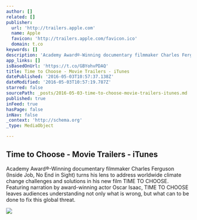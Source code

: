 ```yaml
---
author: []
related: []
publisher:
  url: 'http://trailers.apple.com'
  name: Apple
  favicon: 'http://trailers.apple.com/favicon.ico'
  domain: t.co
keywords: []
description: 'Academy Award®-Winning documentary filmmaker Charles Ferguson (Inside Job, No End in Sight) turns his lens to address worldwide climate change challenges and solutions in his new film TIME TO CHOOSE. Featuring narration by award-winning actor Oscar Isaac, TIME TO CHOOSE leaves audiences understanding not only what is wrong, but what can to be done to fix this global threat.'
app_links: []
isBasedOnUrl: 'https://t.co/GBYohvPDAQ'
title: Time to Choose - Movie Trailers - iTunes
datePublished: '2016-05-03T10:57:37.138Z'
dateModified: '2016-05-03T10:57:19.787Z'
starred: false
sourcePath: _posts/2016-05-03-time-to-choose-movie-trailers-itunes.md
published: true
inFeed: true
hasPage: false
inNav: false
_context: 'http://schema.org'
_type: MediaObject

---
```

<article style=""><h1>Time to Choose - Movie Trailers - iTunes</h1><p>Academy Award®-Winning documentary filmmaker Charles Ferguson (Inside Job, No End in Sight) turns his lens to address worldwide climate change challenges and solutions in his new film TIME TO CHOOSE. Featuring narration by award-winning actor Oscar Isaac, TIME TO CHOOSE leaves audiences understanding not only what is wrong, but what can to be done to fix this global threat.</p><img src="https://trailers.apple.com/trailers/independent/timetochoose/images/poster-large.jpg?lastmod=1" /></article>